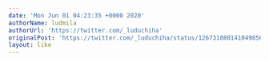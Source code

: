 ```yaml
---
date: 'Mon Jun 01 04:23:35 +0000 2020'
authorName: ludmila
authorUrl: 'https://twitter.com/_luduchiha'
originalPost: 'https://twitter.com/_luduchiha/status/1267310801410498560'
layout: like
---
```

